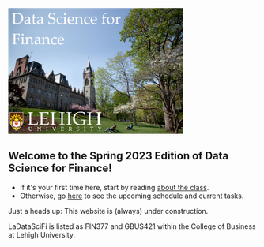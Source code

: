 
<img src="coverphoto/my_cover_skinny.png" width="70%">

## Welcome to the Spring 2023 Edition of Data Science for Finance!

- If it's your first time here, start by reading [about the class](about/objectives). 
- Otherwise, go [here](about/schedule) to see the upcoming schedule and current tasks.

Just a heads up: This website is (always) under construction. 

LaDataSciFi is listed as FIN377 and GBUS421 within the College of Business at Lehigh University.
